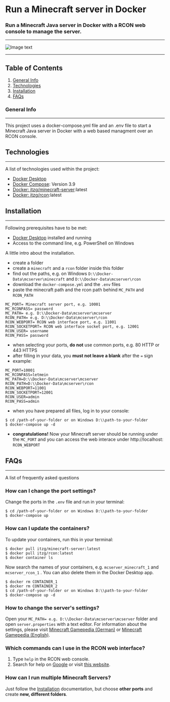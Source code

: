# Run a Minecraft server in Docker

### Run a Minecraft Java server in Docker with a RCON web console to manage the server.
***
![Image text](https://www.minecraft.net/etc.clientlibs/minecraft/clientlibs/main/resources/img/header/logo.png)
***
## Table of Contents
1. [General Info](#general-info)
2. [Technologies](#technologies)
3. [Installation](#installation)
4. [FAQs](#faqs)

### General Info
***
This project uses a docker-compose.yml file and an .env file to start a Minecraft Java server in Docker with a web based managment over an RCON console.



## Technologies
***
A list of technologies used within the project:
* [Docker Desktop](https://www.docker.com/get-started)
* [Docker Compose](https://docs.docker.com/compose/): Version 3.9
* [Docker: itzg/minecraft-server](https://hub.docker.com/r/itzg/minecraft-server):latest
* [Docker: itzg/rcon](https://hub.docker.com/r/itzg/rcon):latest

## Installation
***
Following prerequisites have to be met:
* [Docker Desktop](https://www.docker.com/get-started) installed and running
* Access to the command line, e.g. PowerShell on Windows

A little intro about the installation. 
* create a folder
* create a ```minecraft``` and a ```rcon``` folder inside this folder
* find out the paths, e.g. on Windows ```D:\\Docker-Data\mcserver\minecraft``` and ```D:\\Docker-Data\mcserver\rcon```
* download the ```docker-compose.yml``` and the ```.env``` files
* paste the minecraft path and the rcon path behind ```MC_PATH``` and ```RCON_PATH```

```
MC_PORT= Minecraft server port, e.g. 10001
MC_RCONPASS= password
MC_PATH= e.g. D:\\Docker-Data\mcserver\mcserver
RCON_PATH= e.g. D:\\Docker-Data\mcserver\rcon
RCON_WEBPORT= RCON web interface port, e.g. 11001
RCON_SOCKETPORT= RCON web interface socket port, e.g. 12001
RCON_USER= username
RCON_PASS= password
```
* when selecting your ports, **do not** use common ports, e.g. 80 HTTP or 443 HTTPS
* after filling in your data, you **must not leave a blank** after the ```=``` sign
* example:
```
MC_PORT=10001
MC_RCONPASS=letmein
MC_PATH=D:\\Docker-Data\mcserver\mcserver
RCON_PATH=D:\\Docker-Data\mcserver\rcon
RCON_WEBPORT=11001
RCON_SOCKETPORT=12001
RCON_USER=admin
RCON_PASS=admin
```
* when you have prepared all files, log in to your console:
```
$ cd /path-of-your-folder or on Windows D:\\path-to-your-folder
$ docker-compose up -d
```
* **congratulations!** Now your Minecraft server should be running under the ```MC_PORT``` and you can access the web interace under http://localhost: ```RCON_WEBPORT```

## FAQs
***
A list of frequently asked questions

### How can I change the port settings?
Change the ports in the ```.env``` file and run in your terminal:
```
$ cd /path-of-your-folder or on Windows D:\\path-to-your-folder
$ docker-compose up
```
### How can I update the containers?
To update your containers, run this in your terminal:
```
$ docker pull itzg/minecraft-server:latest
$ docker pull itzg/rcon:latest
$ docker container ls
```
Now search the names of your containers, e.g. ```mcserver_minecraft_1``` and ```mcserver_rcon_1``` . You can also delete them in the Docker Desktop app.
```
$ docker rm CONTAINER_1
$ docker rm CONTAINER_2
$ cd /path-of-your-folder or on Windows D:\\path-to-your-folder
$ docker-compose up -d
```
### How to change the server's settings?
Open your ```MC_PATH= e.g. D:\\Docker-Data\mcserver\mcserver``` folder and open ```server.properties``` with a text editor. For information about the settings, please visit [Minecraft Gamepedia (German)](https://minecraft-de.gamepedia.com/Server.properties) or [Minecraft Gamepedia (English)](https://minecraft.gamepedia.com/Server.properties).


### Which commands can I use in the RCON web interface?
1. Type ```help``` in the RCON web console.
2. Search for help on [Google](https://google.com) or visit [this website](https://www.ign.com/wikis/minecraft/Admin_and_Server_Commands).

### How can I run multiple Minecraft Servers?
Just follow the [Installation](#installation) documentation, but choose **other ports** and create **new, different folders**.
